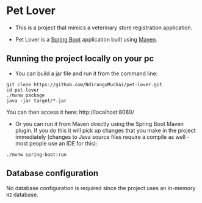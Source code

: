 # Pet Lover
* This is a project that mimics a veterinary store registration application.

* Pet Lover is a [Spring Boot](https://spring.io/guides/gs/spring-boot) application built using [Maven](https://spring.io/guides/gs/maven/). 

## Running the project locally on your pc
* You can build a jar file and run it from the command line:

```
git clone https://github.com/NdiranguMuchai/pet-lover.git
cd pet-lover
./mvnw package
java -jar target/*.jar
```

You can then access it here: http://localhost:8080/

* Or you can run it from Maven directly using the Spring Boot Maven plugin. If you do this it will pick up changes that you make in the project immediately (changes to Java source files require a compile as well - most people use an IDE for this):

```
./mvnw spring-boot:run
```

## Database configuration
No database configuration is required since the project uses an in-memory `H2` database.